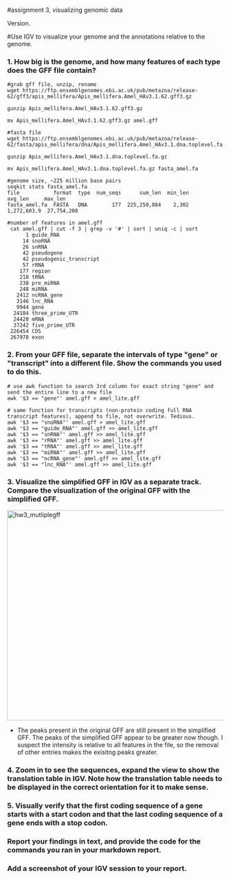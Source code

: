 #assignment 3, visualizing genomic data

Version.

#Use IGV to visualize your genome and the annotations relative to the genome.
### 1. How big is the genome, and how many features of each type does the GFF file contain?

```
#grab gff file, unzip, rename
wget https://ftp.ensemblgenomes.ebi.ac.uk/pub/metazoa/release-62/gff3/apis_mellifera/Apis_mellifera.Amel_HAv3.1.62.gff3.gz

gunzip Apis_mellifera.Amel_HAv3.1.62.gff3.gz

mv Apis_mellifera.Amel_HAv3.1.62.gff3.gz amel.gff

#fasta file
wget https://ftp.ensemblgenomes.ebi.ac.uk/pub/metazoa/release-62/fasta/apis_mellifera/dna/Apis_mellifera.Amel_HAv3.1.dna.toplevel.fa.gz

gunzip Apis_mellifera.Amel_HAv3.1.dna.toplevel.fa.gz

mv Apis_mellifera.Amel_HAv3.1.dna.toplevel.fa.gz fasta_amel.fa 

#genome size, ~225 million base pairs
seqkit stats fasta_amel.fa
file           format  type  num_seqs      sum_len  min_len      avg_len     max_len
fasta_amel.fa  FASTA   DNA        177  225,250,884    2,302  1,272,603.9  27,754,200

#number of features in amel.gff
 cat amel.gff | cut -f 3 | grep -v '#' | sort | uniq -c | sort
      1 guide_RNA
     14 snoRNA
     26 snRNA
     42 pseudogene
     42 pseudogenic_transcript
     57 rRNA
    177 region
    218 tRNA
    238 pre_miRNA
    248 miRNA
   2412 ncRNA_gene
   3146 lnc_RNA
   9944 gene
  24184 three_prime_UTR
  24420 mRNA
  37242 five_prime_UTR
 226454 CDS
 267978 exon

```
### 2. From your GFF file, separate the intervals of type "gene" or "transcript" into a different file. Show the commands you used to do this.

```
# use awk function to search 3rd column for exact string "gene" and send the entire line to a new file
awk '$3 == "gene"' amel.gff > amel_lite.gff

# same function for transcripts (non-protein coding full RNA transcript features), append to file, not overwrite. Tedious.
awk '$3 == "snoRNA"' amel.gff > amel_lite.gff
awk '$3 == "guide_RNA"' amel.gff >> amel_lite.gff
awk '$3 == "snRNA"' amel.gff >> amel_lite.gff
awk '$3 == "rRNA"' amel.gff >> amel_lite.gff
awk '$3 == "tRNA"' amel.gff >> amel_lite.gff
awk '$3 == "miRNA"' amel.gff >> amel_lite.gff
awk '$3 == "ncRNA_gene"' amel.gff >> amel_lite.gff
awk '$3 == "lnc_RNA"' amel.gff >> amel_lite.gff

```

### 3. Visualize the simplified GFF in IGV as a separate track. Compare the visualization of the original GFF with the simplified GFF.
<img width="1918" height="489" alt="hw3_mutliplegff" src="https://github.com/user-attachments/assets/7a070976-5004-4cd1-8918-3cf76b04648d" />

- The peaks present in the original GFF are still present in the simplified GFF. The peaks of the simplified GFF appear to be greater now though. I suspect the intensity is relative to all features in the file, so the removal of other entries makes the exisitng peaks greater.

### 4. Zoom in to see the sequences, expand the view to show the translation table in IGV. Note how the translation table needs to be displayed in the correct orientation for it to make sense.

### 5. Visually verify that the first coding sequence of a gene starts with a start codon and that the last coding sequence of a gene ends with a stop codon.

### Report your findings in text, and provide the code for the commands you ran in your markdown report.

### Add a screenshot of your IGV session to your report.
